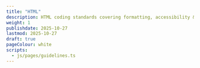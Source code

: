 ```yaml
---
title: "HTML"
description: HTML coding standards covering formatting, accessibility & semantic markup
weight: 1
publishdate: 2025-10-27
lastmod: 2025-10-27
draft: true
pageColour: white
scripts:
  - js/pages/guidelines.ts
---
```

